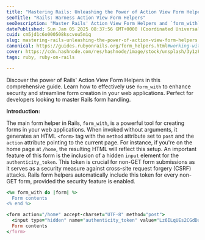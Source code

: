 ```yaml
---
title: "Mastering Rails: Unleashing the Power of Action View Form Helpers"
seoTitle: "Rails: Harness Action View Form Helpers"
seoDescription: "Master Rails' Action View Form Helpers and `form_with` for efficient and secure form creation. Ideal for developers"
datePublished: Sun Jan 05 2025 08:37:56 GMT+0000 (Coordinated Universal Time)
cuid: cm5jd1c6o000508kscvou5m1q
slug: mastering-rails-unleashing-the-power-of-action-view-form-helpers
canonical: https://guides.rubyonrails.org/form_helpers.html#working-with-basic-forms
cover: https://cdn.hashnode.com/res/hashnode/image/stock/unsplash/3y1zF4hIPCg/upload/aaac5dc8d13604aba777f94b7edd834f.jpeg
tags: ruby, ruby-on-rails

---
```


Discover the power of Rails' Action View Form Helpers in this comprehensive guide. Learn how to effectively use `form_with` to enhance security and streamline form creation in your web applications. Perfect for developers looking to master Rails form handling.

**Introduction:**

The main form helper in Rails, `form_with`, is a powerful tool for creating forms in your web applications. When invoked without arguments, it generates an HTML `<form>` tag with the `method` attribute set to `post` and the `action` attribute pointing to the current page. For instance, if you're on the home page at `/home`, the resulting HTML will reflect this setup. An important feature of this form is the inclusion of a hidden `input` element for the `authenticity_token`. This token is crucial for non-GET form submissions as it serves as a security measure against cross-site request forgery (CSRF) attacks. Rails form helpers automatically include this token for every non-GET form, provided the security feature is enabled.

```ruby
<%= form_with do |form| %>
  Form contents
<% end %>
```

```ruby
<form action="/home" accept-charset="UTF-8" method="post">
  <input type="hidden" name="authenticity_token" value="Lz6ILqUEs2CGdDa-oz38TqcqQORavGnbGkG0CQA8zc8peOps-K7sHgFSTPSkBx89pQxh3p5zPIkjoOTiA_UWbQ" autocomplete="off">
  Form contents
</form>
```